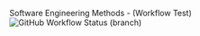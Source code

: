 Software Engineering Methods - (Workflow Test)
![GitHub Workflow Status (branch)](https://img.shields.io/github/actions/workflow/status/Robert-Smales/sem/main.yml?branch=master)